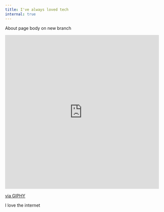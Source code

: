 ```yaml
---
title: I've always loved tech
internal: true
---
```

About page body on new branch

<div style="width:100%;height:0;padding-bottom:100%;position:relative;"><iframe src="https://giphy.com/embed/lORulWik72L7O" width="100%" height="100%" style="position:absolute" frameBorder="0" class="giphy-embed" allowFullScreen></iframe></div><p><a href="https://giphy.com/gifs/internet-aol-netscape-lORulWik72L7O">via GIPHY</a></p>

I love the internet